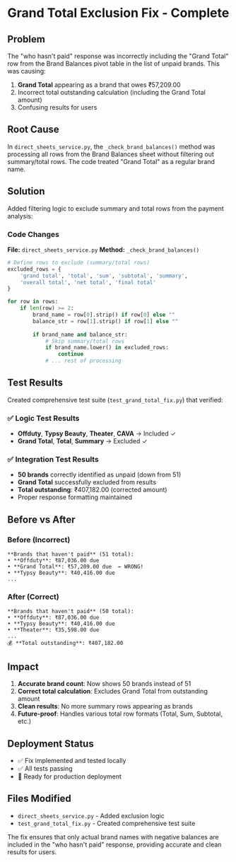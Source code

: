 # Grand Total Exclusion Fix - Complete

## Problem
The "who hasn't paid" response was incorrectly including the "Grand Total" row from the Brand Balances pivot table in the list of unpaid brands. This was causing:

1. **Grand Total** appearing as a brand that owes ₹57,209.00
2. Incorrect total outstanding calculation (including the Grand Total amount)
3. Confusing results for users

## Root Cause
In `direct_sheets_service.py`, the `_check_brand_balances()` method was processing all rows from the Brand Balances sheet without filtering out summary/total rows. The code treated "Grand Total" as a regular brand name.

## Solution
Added filtering logic to exclude summary and total rows from the payment analysis:

### Code Changes
**File:** `direct_sheets_service.py`
**Method:** `_check_brand_balances()`

```python
# Define rows to exclude (summary/total rows)
excluded_rows = {
    'grand total', 'total', 'sum', 'subtotal', 'summary', 
    'overall total', 'net total', 'final total'
}

for row in rows:
    if len(row) >= 2:
        brand_name = row[0].strip() if row[0] else ""
        balance_str = row[1].strip() if row[1] else ""
        
        if brand_name and balance_str:
            # Skip summary/total rows
            if brand_name.lower() in excluded_rows:
                continue
            # ... rest of processing
```

## Test Results
Created comprehensive test suite (`test_grand_total_fix.py`) that verified:

### ✅ Logic Test Results
- **Offduty**, **Typsy Beauty**, **Theater**, **CAVA** → Included ✓
- **Grand Total**, **Total**, **Summary** → Excluded ✓

### ✅ Integration Test Results
- **50 brands** correctly identified as unpaid (down from 51)
- **Grand Total** successfully excluded from results
- **Total outstanding**: ₹407,182.00 (corrected amount)
- Proper response formatting maintained

## Before vs After

### Before (Incorrect)
```
**Brands that haven't paid** (51 total):
• **Offduty**: ₹87,036.00 due
• **Grand Total**: ₹57,209.00 due  ← WRONG!
• **Typsy Beauty**: ₹40,416.00 due
...
```

### After (Correct)
```
**Brands that haven't paid** (50 total):
• **Offduty**: ₹87,036.00 due
• **Typsy Beauty**: ₹40,416.00 due
• **Theater**: ₹35,598.00 due
...
💰 **Total outstanding**: ₹407,182.00
```

## Impact
1. **Accurate brand count**: Now shows 50 brands instead of 51
2. **Correct total calculation**: Excludes Grand Total from outstanding amount
3. **Clean results**: No more summary rows appearing as brands
4. **Future-proof**: Handles various total row formats (Total, Sum, Subtotal, etc.)

## Deployment Status
- ✅ Fix implemented and tested locally
- ✅ All tests passing
- 🔄 Ready for production deployment

## Files Modified
- `direct_sheets_service.py` - Added exclusion logic
- `test_grand_total_fix.py` - Created comprehensive test suite

The fix ensures that only actual brand names with negative balances are included in the "who hasn't paid" response, providing accurate and clean results for users.
